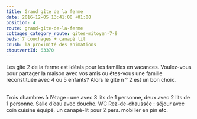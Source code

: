 ```yaml
---
title: Grand gîte de la ferme
date: 2016-12-05 13:41:00 +01:00
position: 4
route: grand-gite-de-la-ferme
cottages_category_route: gites-mitoyen-7-9
beds: 7 couchages + canapé lit
crush: la proximité des animations
ctoutvertId: 63370
---
```


Les gîte 2 de la ferme est idéals pour les familles en vacances. Voulez-vous pour partager la maison avec vos amis ou êtes-vous une famille reconstituée avec 4 ou 5 enfants? Alors le gîte n ° 2 est un bon choix.

\
Trois chambres à l’étage : une avec 3 lits de 1 personne, deux avec 2 lits de 1 personne. Salle d’eau avec douche. WC Rez-de-chaussée : séjour avec coin cuisine équipé, un canapé-lit pour 2 pers. mobilier en pin etc.
